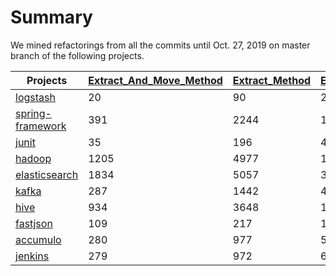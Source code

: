 # Summary
We mined refactorings from all the commits until Oct. 27, 2019 on master branch of the following projects.  

| Projects | [Extract_And_Move_Method](./Extract_And_Move_Method_list.md) | [Extract_Method](./Extract_Method_list.md) | [Extract_Variable](./Extract_Variable_list.md) | [Inline_Variable](./Inline_Variable_list.md) | [Move_Method](./Move_Method_list.md) |
| --- | --- | --- | --- | --- | --- |
| [logstash](https://github.com/elastic/logstash) | 20 | 90 | 24 | 7 | 58 |
| [spring-framework](https://github.com/spring-projects/spring-framework) | 391 | 2244 | 1683 | 419 | 1066 |
| [junit](https://github.com/junit-team/junit4) | 35 | 196 | 46 | 14 | 149 |
| [hadoop](https://github.com/apache/hadoop) | 1205 | 4977 | 1960 | 338 | 2444 |
| [elasticsearch](https://github.com/elastic/elasticsearch) | 1834 | 5057 | 3161 | 574 | 4321 |
| [kafka](https://github.com/apache/kafka) | 287 | 1442 | 438 | 71 | 320 |
| [hive](https://github.com/apache/hive) | 934 | 3648 | 1622 | 281 | 1414 |
| [fastjson](https://github.com/alibaba/fastjson) | 109 | 217 | 196 | 31 | 91 |
| [accumulo](https://github.com/apache/accumulo) | 280 | 977 | 581 | 105 | 668 |
| [jenkins](https://github.com/jenkinsci/jenkins) | 279 | 972 | 681 | 71 | 366 |
